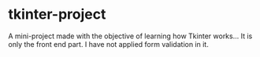 # tkinter-project
A mini-project made with the objective of learning how Tkinter works...
It is only the front end part. I have not applied form validation in it.
